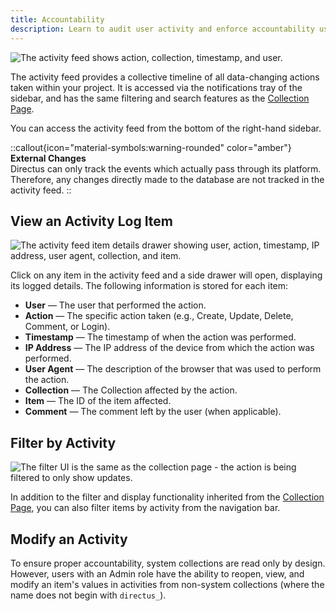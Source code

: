 ```yaml
---
title: Accountability
description: Learn to audit user activity and enforce accountability using the activity feed.
---
```


![The activity feed shows action, collection, timestamp, and user.](/img/805d75be-45bd-4ba5-ac63-69ba2d928842.png)

The activity feed provides a collective timeline of all data-changing actions taken within your project. It is accessed via the notifications tray of the sidebar, and has the same filtering and search features as the [Collection Page](/guides/data-model/collections).

You can access the activity feed from the bottom of the right-hand sidebar.

::callout{icon="material-symbols:warning-rounded" color="amber"}
**External Changes**  
Directus can only track the events which actually pass through its platform. Therefore, any changes directly made to the database are not tracked in the activity feed.
::

## View an Activity Log Item

![The activity feed item details drawer showing user, action, timestamp, IP address, user agent, collection, and item.](/img/d9f6749f-304e-4b8d-b086-6c17a447371c.png)

Click on any item in the activity feed and a side drawer will open, displaying its logged details. The following information
is stored for each item:

- **User** — The user that performed the action.
- **Action** — The specific action taken (e.g., Create, Update, Delete, Comment, or Login).
- **Timestamp** — The timestamp of when the action was performed.
- **IP Address** — The IP address of the device from which the action was performed.
- **User Agent** — The description of the browser that was used to perform the action.
- **Collection** — The Collection affected by the action.
- **Item** — The ID of the item affected.
- **Comment** — The comment left by the user (when applicable).

## Filter by Activity

![The filter UI is the same as the collection page - the action is being filtered to only show updates.](/img/149adb98-7b9f-4ea9-ad24-c1d00c3c153b.png)

In addition to the filter and display functionality inherited from the
[Collection Page](/guides/data-model/collections), you can also filter items by activity from the
navigation bar.

## Modify an Activity

To ensure proper accountability, system collections are read only by design. However, users with an Admin role have
the ability to reopen, view, and modify an item's values in activities from non-system collections (where the name does
not begin with `directus_`).
